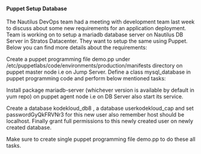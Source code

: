 #### Puppet Setup Database

The Nautilus DevOps team had a meeting with development team last week to discuss about some new requirements for an application deployment. Team is working on to setup a mariadb database server on Nautilus DB Server in Stratos Datacenter. They want to setup the same using Puppet. Below you can find more details about the requirements:


Create a puppet programming file demo.pp under /etc/puppetlabs/code/environments/production/manifests directory on puppet master node i.e on Jump Server. Define a class mysql_database in puppet programming code and perform below mentioned tasks:

Install package mariadb-server (whichever version is available by default in yum repo) on puppet agent node i.e on DB Server also start its service.

Create a database kodekloud_db8 , a database userkodekloud_cap and set passwordGyQkFRVNr3 for this new user also remember host should be localhost. Finally grant full permissions to this newly created user on newly created database.

Make sure to create single puppet programming file demo.pp to do these all tasks.
